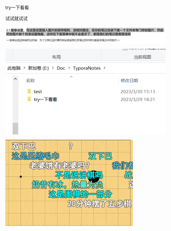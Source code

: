 try一下看看

试试就试试

![image-20230329182123763](../try一下看看/image-20230329182123763.png)

![image-20230330151356333](../try一下看看/image-20230330151356333.png)

![image-20230330151546231](../try一下看看/image-20230330151546231.png)
